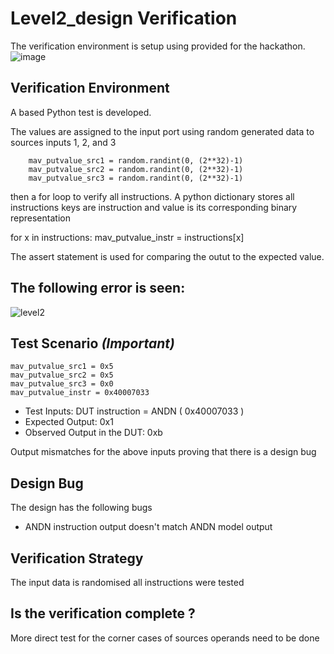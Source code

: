 # Level2_design Verification

The verification environment is setup using provided for the hackathon.
![image](https://user-images.githubusercontent.com/100050717/182041595-fe527e9d-01b2-41fb-8894-438dfa688dd1.png)
 

## Verification Environment


A based Python test is developed.

The values are assigned to the input port using random generated data to sources inputs 1, 2, and 3 
  
        mav_putvalue_src1 = random.randint(0, (2**32)-1)
        mav_putvalue_src2 = random.randint(0, (2**32)-1)
        mav_putvalue_src3 = random.randint(0, (2**32)-1)

then a for loop to verify all instructions. A python dictionary stores all instructions keys are instruction and value is its corresponding binary representation


  

for x in instructions:
        mav_putvalue_instr = instructions[x]


The assert statement is used for comparing the  outut to the expected value.

## The following error is seen:
![level2](https://user-images.githubusercontent.com/100050717/182041448-737f5273-57eb-493f-8f14-6db1e2d74188.PNG)
## Test Scenario *(Important)*
    mav_putvalue_src1 = 0x5
    mav_putvalue_src2 = 0x5
    mav_putvalue_src3 = 0x0
    mav_putvalue_instr = 0x40007033
- Test Inputs: DUT instruction = ANDN ( 0x40007033 ) 
- Expected Output:              0x1
- Observed Output in the DUT:   0xb

Output mismatches for the above inputs proving that there is a design bug

## Design Bug
The design has the following bugs 
* ANDN instruction output doesn't match ANDN model output  


## Verification Strategy
 The input data is randomised 
 all instructions  were tested 
## Is the verification complete ?
  More direct test for the corner cases of sources operands need to be done
